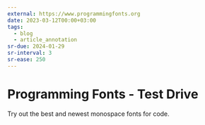 ```yaml
---
external: https://www.programmingfonts.org
date: 2023-03-12T00:00+03:00
tags:
  - blog
  - article_annotation
sr-due: 2024-01-29
sr-interval: 3
sr-ease: 250
---
```


# Programming Fonts - Test Drive

Try out the best and newest monospace fonts for code.
